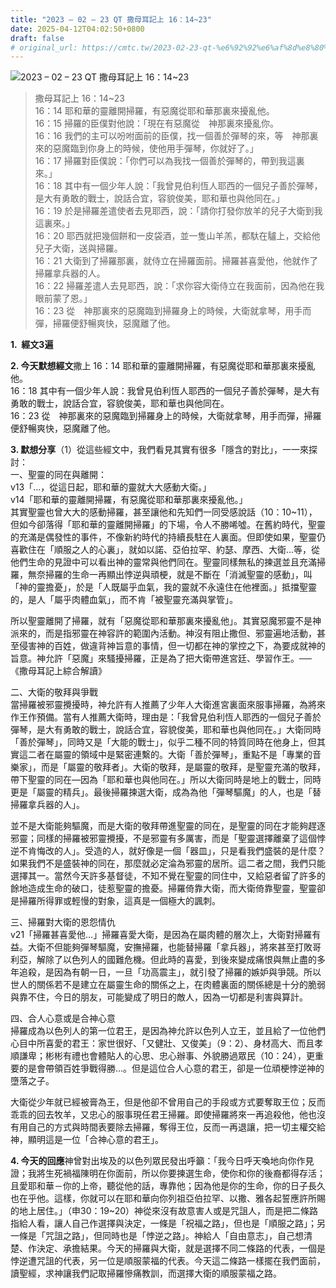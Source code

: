 ```yaml
---
title: "2023 – 02 – 23 QT 撒母耳記上 16：14~23"
date: 2025-04-12T04:02:50+0800
draft: false
# original_url: https://cmtc.tw/2023-02-23-qt-%e6%92%92%e6%af%8d%e8%80%b3%e8%a8%98%e4%b8%8a-16%ef%bc%9a1423
---
```


![2023 – 02 – 23 QT 撒母耳記上 16：14~23](/images/qt.jpg  "2023 – 02 – 23 QT 撒母耳記上 16：14~23")

> 撒母耳記上 16：14~23  
> 16：14 耶和華的靈離開掃羅，有惡魔從耶和華那裏來擾亂他。  
> 16：15 掃羅的臣僕對他說：「現在有惡魔從　神那裏來擾亂你。  
> 16：16 我們的主可以吩咐面前的臣僕，找一個善於彈琴的來，等　神那裏來的惡魔臨到你身上的時候，使他用手彈琴，你就好了。」  
> 16：17 掃羅對臣僕說：「你們可以為我找一個善於彈琴的，帶到我這裏來。」  
> 16：18 其中有一個少年人說：「我曾見伯利恆人耶西的一個兒子善於彈琴，是大有勇敢的戰士，說話合宜，容貌俊美，耶和華也與他同在。」  
> 16：19 於是掃羅差遣使者去見耶西，說：「請你打發你放羊的兒子大衛到我這裏來。」  
> 16：20 耶西就把幾個餅和一皮袋酒，並一隻山羊羔，都馱在驢上，交給他兒子大衛，送與掃羅。  
> 16：21 大衛到了掃羅那裏，就侍立在掃羅面前。掃羅甚喜愛他，他就作了掃羅拿兵器的人。  
> 16：22 掃羅差遣人去見耶西，說：「求你容大衛侍立在我面前，因為他在我眼前蒙了恩。」  
> 16：23 從　神那裏來的惡魔臨到掃羅身上的時候，大衛就拿琴，用手而彈，掃羅便舒暢爽快，惡魔離了他。

**1.  經文3遍**

**2. 今天默想經文**撒上 16：14 耶和華的靈離開掃羅，有惡魔從耶和華那裏來擾亂他。  
16：18 其中有一個少年人說：我曾見伯利恆人耶西的一個兒子善於彈琴，是大有勇敢的戰士，說話合宜，容貌俊美，耶和華也與他同在。  
16：23 從　神那裏來的惡魔臨到掃羅身上的時候，大衛就拿琴，用手而彈，掃羅便舒暢爽快，惡魔離了他。

**3. 默想分享**（1）從這些經文中，我們看見其實有很多「隱含的對比」，一一來探討：  
一、聖靈的同在與離開：  
v13「…，從這日起，耶和華的靈就大大感動大衛。」  
v14「耶和華的靈離開掃羅，有惡魔從耶和華那裏來擾亂他。」  
其實聖靈也曾大大的感動掃羅，甚至讓他和先知們一同受感說話（10：10~11），但如今卻落得「耶和華的靈離開掃羅」的下場，令人不勝唏噓。在舊約時代，聖靈的充滿是偶發性的事件，不像新約時代的持續長駐在人裏面。但即使如果，聖靈仍喜歡住在「順服之人的心裏」，就如以諾、亞伯拉罕、約瑟、摩西、大衛…等，從他們生命的見證中可以看出神的靈常與他們同在。聖靈同樣無私的揀選並且充滿掃羅，無奈掃羅的生命一再顯出悖逆與頑梗，就是不斷在「消滅聖靈的感動」，叫「神的靈擔憂」，於是「人既屬乎血氣，我的靈就不永遠住在他裡面。」抵擋聖靈的，是人「屬乎肉體血氣」，而不肯「被聖靈充滿與掌管」。

所以聖靈離開了掃羅，就有「惡魔從耶和華那裏來擾亂他」。其實惡魔邪靈不是神派來的，而是指邪靈在神容許的範圍內活動。神沒有阻止撒但、邪靈遍地活動，甚至侵害神的百姓，做違背神旨意的事情，但一切都在神的掌控之下，為要成就神的旨意。神允許「惡魔」來騷擾掃羅，正是為了把大衛帶進宮廷、學習作王。── 《撒母耳記上綜合解讀》

二、大衛的敬拜與爭戰  
當掃羅被邪靈攪擾時，神允許有人推薦了少年人大衛進宮裏面來服事掃羅，為將來作王作預備。當有人推薦大衛時，理由是：「我曾見伯利恆人耶西的一個兒子善於彈琴，是大有勇敢的戰士，說話合宜，容貌俊美，耶和華也與他同在。」大衛同時「善於彈琴」，同時又是「大能的戰士」，似乎二種不同的特質同時在他身上，但其實這二者在屬靈的領域中是緊密連繫的。大衛「善於彈琴」，重點不是「專業的音樂家」，而是「屬靈的敬拜者」。大衛的敬拜，是屬靈的敬拜，是聖靈充滿的敬拜，帶下聖靈的同在—因為「耶和華也與他同在。」所以大衛同時是地上的戰士，同時更是「屬靈的精兵」。最後掃羅揀選大衛，成為為他「彈琴驅魔」的人，也是「替掃羅拿兵器的人」。

並不是大衛能夠驅魔，而是大衛的敬拜帶進聖靈的同在，是聖靈的同在才能夠趕逐邪靈；同樣的掃羅被邪靈攪擾，不是邪靈有多厲害，而是「聖靈選擇離棄了這個悖逆不肯悔改的人」。受造的人，就好像是一個「器皿」，只是看我們盛裝的是什麼？如果我們不是盛裝神的同在，那麼就必定淪為邪靈的居所。這二者之間，我們只能選擇其一。當然今天許多基督徒，不知不覺在聖靈的同住中，又給惡者留了許多的餘地造成生命的破口，徒惹聖靈的擔憂。掃羅倚靠大衛，而大衛倚靠聖靈，聖靈卻 是掃羅所得罪或輕慢的對象，這真是一個極大的諷刺。

三、掃羅對大衛的恩怨情仇  
v21「掃羅甚喜愛他…」掃羅喜愛大衛，是因為在屬肉體的層次上，大衛對掃羅有益。大衛不但能夠彈琴驅魔，安撫掃羅，也能替掃羅「拿兵器」，將來甚至打敗哥利亞，解除了以色列人的國難危機。但此時的喜愛，到後來變成痛恨與無止盡的多年追殺，是因為有朝一日，一旦「功高震主」，就引發了掃羅的嫉妒與爭競。所以世人的關係若不是建立在屬靈生命的關係之上，在肉體裏面的關係總是十分的脆弱與靠不住，今日的朋友，可能變成了明日的敵人，因為一切都是利害與算計。

四、合人心意或是合神心意  
掃羅成為以色列人的第一位君王，是因為神允許以色列人立王，並且給了一位他們心目中所喜愛的君王：家世很好、「又健壯、又俊美」（9：2）、身材高大、而且孝順謙卑；彬彬有禮也會體貼人的心思、忠心辦事、外貌勝過眾民（10：24），更重要的是會帶領百姓爭戰得勝…。但是這位合人心意的君王，卻是一位頑梗悖逆神的墮落之子。

大衛從少年就已經被膏為王，但是他卻不曾用自己的手段或方式要奪取王位；反而乖乖的回去牧羊，又忠心的服事現任君王掃羅。即使掃羅將來一再追殺他，他也沒有用自己的方式與時間表要除去掃羅，奪得王位，反而一再退讓，把一切主權交給神，顯明這是一位「合神心意的君王」。

**4. 今天的回應**神曾對出埃及的以色列眾民發出呼籲：「我今日呼天喚地向你作見證；我將生死禍福陳明在你面前，所以你要揀選生命，使你和你的後裔都得存活；且愛耶和華－你的上帝，聽從他的話，專靠他；因為他是你的生命，你的日子長久也在乎他。這樣，你就可以在耶和華向你列祖亞伯拉罕、以撒、雅各起誓應許所賜的地上居住。」（申30：19~20）神從來沒有故意害人或是咒詛人，而是把二條路指給人看，讓人自己作選擇與決定，一條是「祝福之路」，但也是「順服之路」；另一條是「咒詛之路」，但同時也是「悖逆之路」。神給人「自由意志」，自己想清楚、作決定、承擔結果。今天的掃羅與大衛，就是選擇不同二條路的代表，一個是悖逆遭咒詛的代表，另一位是順服蒙福的代表。今天這二條路一樣擺在我們面前，讀聖經，求神讓我們記取掃羅慘痛教訓，而選擇大衛的順服蒙福之路。